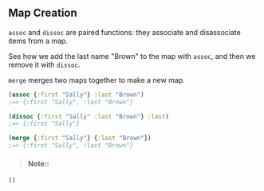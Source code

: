 ## Map Creation

`assoc` and `dissoc` are paired functions: they associate and disassociate items from a map. 

See how we add the last name "Brown" to the map with `assoc`, and then we remove it with `dissoc`. 

`merge` merges two maps together to make a new map.

```clojure
(assoc {:first "Sally"} :last "Brown")
;=> {:first "Sally", :last "Brown"}

(dissoc {:first "Sally" :last "Brown"} :last)
;=> {:first "Sally"}

(merge {:first "Sally"} {:last "Brown"})
;=> {:first "Sally", :last "Brown"}
```

> #### Note::
```eval-clojure
()
```

